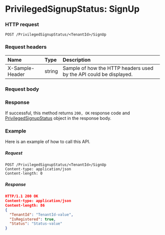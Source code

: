 # PrivilegedSignupStatus: SignUp


### HTTP request
```http
POST /PrivilegedSignupStatus/<TenantId>/SignUp

```
### Request headers
| Name       | Type | Description|
|:---------------|:--------|:----------|
| X-Sample-Header  | string  | Sample of how the HTTP headers used by the API could be displayed.|

### Request body

### Response
If successful, this method returns `200, OK` response code and [PrivilegedSignupStatus](../resources/privilegedsignupstatus.md) object in the response body.

### Example
Here is an example of how to call this API.
##### Request
```http
POST /PrivilegedSignupStatus/<TenantId>/SignUp
Content-type: application/json
Content-length: 0
```
##### Response
```json
HTTP/1.1 200 OK
Content-type: application/json
Content-length: 86
{
  "TenantId": "TenantId-value",
  "IsRegistered": true,
  "Status": "Status-value"
}
```

<!-- uuid: 49d6eaa5-9f7f-42da-a227-91b49beeae57
2015-10-09 18:16:07 UTC -->
